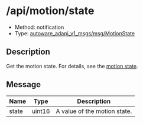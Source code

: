 <!-- This file is generated by a tool. Do not edit directly. -->

# /api/motion/state

- Method: notification
- Type: [autoware_adapi_v1_msgs/msg/MotionState](../../../types/autoware_adapi_v1_msgs/msg/motion_state.md)

## Description

Get the motion state. For details, see the [motion state](./index.md).

## Message

| Name  | Type   | Description                  |
| ----- | ------ | ---------------------------- |
| state | uint16 | A value of the motion state. |
